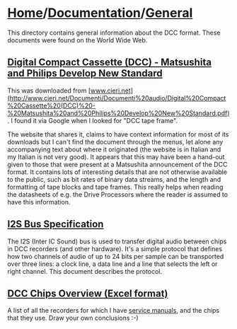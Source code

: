# [Home](../..)/[Documentation](..)/[General](.)
This directory contains general information about the DCC format. These documents were found on the World Wide Web.

## [Digital Compact Cassette (DCC) - Matsushita and Philips Develop New Standard](./Digital%20Compact%20Cassette%20(DCC)%20-%20Matsushita%20and%20Philips%20Develop%20New%20Standard.pdf)
This was downloaded from [www.cieri.net](http://www.cieri.net/Documenti/Documenti%20audio/Digital%20Compact%20Cassette%20(DCC)%20-%20Matsushita%20and%20Philips%20Develop%20New%20Standard.pdf). I found it via Google when I looked for "DCC tape frame".

The website that shares it, claims to have context information for most of its downloads but I can't find the document through the menus, let alone any accompanying text about where it originated (the website is in Italian and my Italian is not very good). It appears that this may have been a hand-out given to those that were present at a Matsushita announcement of the DCC format. It contains lots of interesting details that are not otherwise available to the public, such as bit rates of binary data streams, and the length and formatting of tape blocks and tape frames. This really helps when reading the datasheets of e.g. the Drive Processors where the reader is assumed to have this information.

## [I2S Bus Specification](I2SBUS.pdf)
The I2S (Inter IC Sound) bus is used to transfer digital audio between chips in DCC recorders (and other hardware). It's a simple protocol that defines how two channels of audio of up to 24 bits per sample can be transported over three lines: a clock line, a data line and a line that selects the left or right channel. This document describes the protocol.

## [DCC Chips Overview (Excel format)](Chips.xls)
A list of all the recorders for which I have [service manuals](../Service%20Manuals), and the chips that they use. Draw your own conclusions :-)